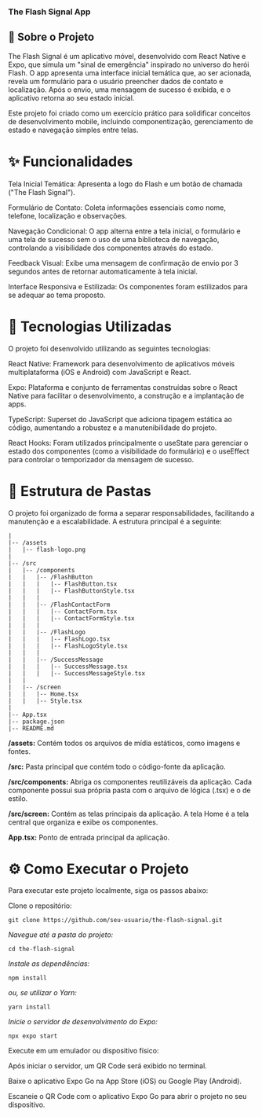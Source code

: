 ### The Flash Signal App

## 📖 Sobre o Projeto

The Flash Signal é um aplicativo móvel, desenvolvido com React Native e Expo, que simula um "sinal de emergência" inspirado no universo do herói Flash. O app apresenta uma interface inicial temática que, ao ser acionada, revela um formulário para o usuário preencher dados de contato e localização. Após o envio, uma mensagem de sucesso é exibida, e o aplicativo retorna ao seu estado inicial.

Este projeto foi criado como um exercício prático para solidificar conceitos de desenvolvimento mobile, incluindo componentização, gerenciamento de estado e navegação simples entre telas.

# ✨ Funcionalidades
Tela Inicial Temática: Apresenta a logo do Flash e um botão de chamada ("The Flash Signal").

Formulário de Contato: Coleta informações essenciais como nome, telefone, localização e observações.

Navegação Condicional: O app alterna entre a tela inicial, o formulário e uma tela de sucesso sem o uso de uma biblioteca de navegação, controlando a visibilidade dos componentes através do estado.

Feedback Visual: Exibe uma mensagem de confirmação de envio por 3 segundos antes de retornar automaticamente à tela inicial.

Interface Responsiva e Estilizada: Os componentes foram estilizados para se adequar ao tema proposto.

# 🚀 Tecnologias Utilizadas
O projeto foi desenvolvido utilizando as seguintes tecnologias:

React Native: Framework para desenvolvimento de aplicativos móveis multiplataforma (iOS e Android) com JavaScript e React.

Expo: Plataforma e conjunto de ferramentas construídas sobre o React Native para facilitar o desenvolvimento, a construção e a implantação de apps.

TypeScript: Superset do JavaScript que adiciona tipagem estática ao código, aumentando a robustez e a manutenibilidade do projeto.

React Hooks: Foram utilizados principalmente o useState para gerenciar o estado dos componentes (como a visibilidade do formulário) e o useEffect para controlar o temporizador da mensagem de sucesso.

# 📂 Estrutura de Pastas

O projeto foi organizado de forma a separar responsabilidades, facilitando a manutenção e a escalabilidade. A estrutura principal é a seguinte:

```/FlashSignal
|
|-- /assets
|   |-- flash-logo.png
|
|-- /src
|   |-- /components
|   |   |-- /FlashButton
|   |   |   |-- FlashButton.tsx
|   |   |   |-- FlashButtonStyle.tsx
|   |   |
|   |   |-- /FlashContactForm
|   |   |   |-- ContactForm.tsx
|   |   |   |-- ContactFormStyle.tsx
|   |   |
|   |   |-- /FlashLogo
|   |   |   |-- FlashLogo.tsx
|   |   |   |-- FlashLogoStyle.tsx
|   |   |
|   |   |-- /SuccessMessage
|   |   |   |-- SuccessMessage.tsx
|   |   |   |-- SuccessMessageStyle.tsx
|   |
|   |-- /screen
|   |   |-- Home.tsx
|   |   |-- Style.tsx
|
|-- App.tsx
|-- package.json
|-- README.md
```

**/assets:** Contém todos os arquivos de mídia estáticos, como imagens e fontes.

**/src:** Pasta principal que contém todo o código-fonte da aplicação.

**/src/components:** Abriga os componentes reutilizáveis da aplicação. Cada componente possui sua própria pasta com o arquivo de lógica (.tsx) e o de estilo.

**/src/screen:** Contém as telas principais da aplicação. A tela Home é a tela central que organiza e exibe os componentes.

**App.tsx:** Ponto de entrada principal da aplicação.

# ⚙️ Como Executar o Projeto
Para executar este projeto localmente, siga os passos abaixo:

Clone o repositório:

```
git clone https://github.com/seu-usuario/the-flash-signal.git

```

*Navegue até a pasta do projeto:*

```
cd the-flash-signal
```
*Instale as dependências:*

```
npm install
```
*ou, se utilizar o Yarn:*

```
yarn install
```
*Inicie o servidor de desenvolvimento do Expo:*

```
npx expo start
```
Execute em um emulador ou dispositivo físico:

Após iniciar o servidor, um QR Code será exibido no terminal.

Baixe o aplicativo Expo Go na App Store (iOS) ou Google Play (Android).

Escaneie o QR Code com o aplicativo Expo Go para abrir o projeto no seu dispositivo.
